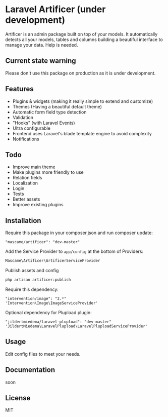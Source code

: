 Laravel Artificer (under development)
=========

Artificer is an admin package built on top of your models. It automatically detects all your models, tables and columns building a beautiful interface to manage your data. Help is needed.

Current state warning
----
Please don't use this package on production as it is under development.

Features
----

  - Plugins & widgets (making it really simple to extend and customize)
  - Themes (Having a beautiful default theme)
  - Automatic form field type detection
  - Validation
  - "Hooks" (with Laravel Events)
  - Ultra configurable
  - Frontend uses Laravel's blade template engine to avoid complexity
  - Notifications

Todo
-----------

* Improve main theme
* Make plugins more friendly to use
* Relation fields
* Localization
* Login
* Tests
* Better assets
* Improve existing plugins

Installation
--------------
Require this package in your composer.json and run composer update:

    "mascame/artificer": "dev-master"

Add the Service Provider to `app/config` at the bottom of Providers:

```php
Mascame\Artificer\ArtificerServiceProvider
```
Publish assets and config

```sh
php artisan artificer:publish
```
Require this dependency:

    "intervention/image": "2.*"
    'Intervention\Image\ImageServiceProvider'

Optional dependency for Plupload plugin:

    "jildertmiedema/laravel-plupload": "dev-master"
    'JildertMiedema\LaravelPlupload\LaravelPluploadServiceProvider'

Usage
--------------
Edit config files to meet your needs.

Documentation
--------------
soon


License
----

MIT
